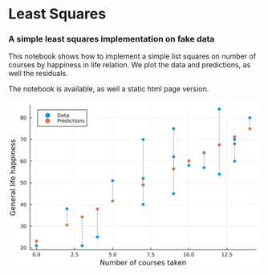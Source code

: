 # Least Squares
### A simple least squares implementation on fake data
This notebook shows how to implement a simple list squares on number of courses by happiness in life relation. We plot the data and predictions, as well the residuals.

The notebook is available, as well a static html page version.

![](plots/predictions.svg)
